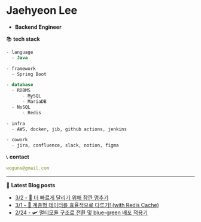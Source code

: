 

# Jaehyeon Lee
- **Backend Engineer**

📚 **tech stack**
```sql
- language
  - Java

- framework
  - Spring Boot

- database
  - RDBMS
      - MySQL
      - MariaDB
  - NoSQL
      - Redis

- infra
  - AWS, docker, jib, github actions, jenkins

- cowork
  - jira, confluence, slack, notion, figma
```

📞  **contact**
```yml
woguns@gmail.com
```

---
📝 **Latest Blog posts**

 - [3/2 - 🚃 더 빠르게 달리기 위해 잠깐 멈추기](https://versatile0010.github.io/test/sideproject/test-container-java/)
 - [3/1 - 🌲 계층형 데이터를 효율적으로 다루기! (with Redis Cache)](https://versatile0010.github.io/cache/redis-cache/)
 - [2/24 - 🛩️ 멀티모듈 구조로 전환 및 blue-green 배포 적용기](https://versatile0010.github.io/architecture/sideproject/daepiro-multimodule-bluegreen/)
